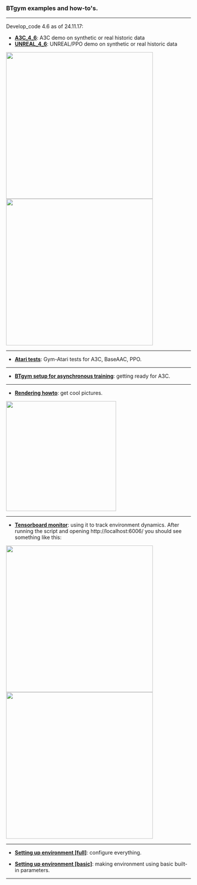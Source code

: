 ### BTgym examples and how-to's.

****

Develop_code 4.6 as of 24.11.17:

- **[A3C_4_6](./a3c_random_on_synth_or_real_data_4_6.ipynb)**: A3C demo on synthetic or real historic data 
- **[UNREAL_4_6](./unreal_random_on_synth_or_real_data_4_6.ipynb)**: UNREAL/PPO demo on synthetic or real historic data

[<img src="./img/2017-11-23_12.52.26.png" width="400">](./img/2017-11-23_12.52.26.png) [<img src="./img/2017-11-24_18.37.50.png" width="400">](./img/2017-11-24_18.37.50.png) 
****
- **[Atari tests](./atari_tests)**: Gym-Atari tests for A3C, BaseAAC, PPO.
****
- **[BTgym setup for asynchronous training](./async_btgym_workers.ipynb)**: getting ready for A3C.
****
- **[Rendering howto](./rendering_howto.ipynb)**: get cool pictures.
    
[<img src="./img/ag_state_magma.png" width="300">](./img/ag_state_magma.png)
****
- **[Tensorboard monitor](./tensorboard_monitor.ipynb)**: using it to track environment dynamics.
 After running the script and opening http://localhost:6006/ you should see something like this:

[<img src="./img/tb_1_2017-07-06.png " width="400">](./img/tb_1_2017-07-06.png) [<img src="./img/tb_2_2017-07-06.png " width="400">](./img/tb_2_2017-07-06.png)
****
- **[Setting up environment [full]](./setting_up_environment_full.ipynb)**: configure everything.

- **[Setting up environment [basic]](./setting_up_environment_basic.ipynb)**: making environment using basic built-in parameters.
****

  
 